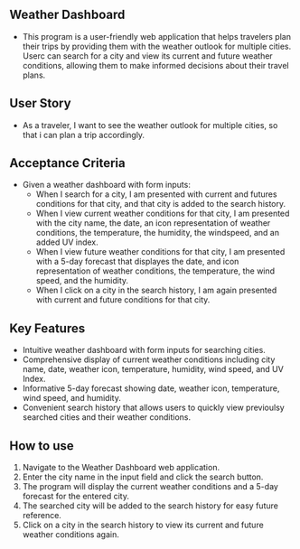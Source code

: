 ## Weather Dashboard

- This program is a user-friendly web application that helps travelers plan their trips by providing them with the weather outlook for multiple cities. Userc can search for a city and view its current and future weather conditions, allowing them to make informed decisions about their travel plans.

## User Story

- As a traveler, I want to see the weather outlook for multiple cities, so that i can plan a trip accordingly.

## Acceptance Criteria

- Given a weather dashboard with form inputs:
  - When I search for a city, I am presented with current and futures conditions for that city, and that city is added to the search history.
  - When I view current weather conditions for that city, I am presented with the city name, the date, an icon representation of weather conditions, the temperature, the humidity, the windspeed, and an added UV index.
  - When I view future weather conditions for that city, I am presented with a 5-day forecast that displayes the date, and icon representation of weather conditions, the temperature, the wind speed, and the humidity.
  - When I click on a city in the search history, I am again presented with current and future conditions for that city.

## Key Features

- Intuitive weather dashboard with form inputs for searching cities.
- Comprehensive display of current weather conditions including city name, date, weather icon, temperature, humidity, wind speed, and UV Index.
- Informative 5-day forecast showing date, weather icon, temperature, wind speed, and humidity.
- Convenient search history that allows users to quickly view previoulsy searched cities and their weather conditions.

## How to use

1. Navigate to the Weather Dashboard web application.
2. Enter the city name in the input field and click the search button.
3. The program will display the current weather conditions and a 5-day forecast for the entered city.
4. The searched city will be added to the search history for easy future reference.
5. Click on a city in the search history to view its current and future weather conditions again.
